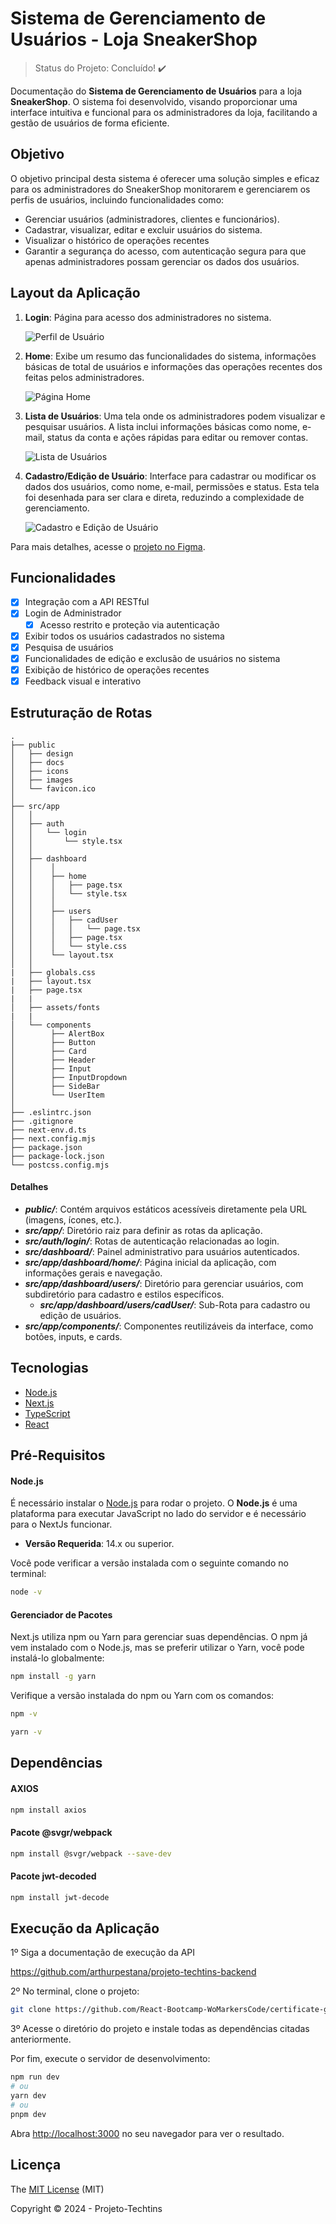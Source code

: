 # Sistema de Gerenciamento de Usuários - Loja SneakerShop
> Status do Projeto: Concluído! :heavy_check_mark:

Documentação do **Sistema de Gerenciamento de Usuários** para a loja **SneakerShop**. O sistema foi desenvolvido, visando proporcionar uma interface intuitiva e funcional para os administradores da loja, facilitando a gestão de usuários de forma eficiente.

## Objetivo

O objetivo principal desta sistema é oferecer uma solução simples e eficaz para os administradores do SneakerShop monitorarem e gerenciarem os perfis de usuários, incluindo funcionalidades como:

- Gerenciar usuários (administradores, clientes e funcionários).
- Cadastrar, visualizar, editar e excluir usuários do sistema.
- Visualizar o histórico de operações recentes
- Garantir a segurança do acesso, com autenticação segura para que apenas administradores possam gerenciar os dados dos usuários.

## Layout da Aplicação

1. **Login**: Página para acesso dos administradores no sistema.

   ![Perfil de Usuário](./public/design/login-pag.png)

2. **Home**: Exibe um resumo das funcionalidades do sistema, informações básicas de total de usuários e informações das operações recentes dos feitas pelos administradores.

   ![Página Home](./public/design/home-pag.png)

3. **Lista de Usuários**: Uma tela onde os administradores podem visualizar e pesquisar usuários. A lista inclui informações básicas como nome, e-mail, status da conta e ações rápidas para editar ou remover contas.

   ![Lista de Usuários](./public/design/users-pag.png)

4. **Cadastro/Edição de Usuário**: Interface para cadastrar ou modificar os dados dos usuários, como nome, e-mail, permissões e status. Esta tela foi desenhada para ser clara e direta, reduzindo a complexidade de gerenciamento.

   ![Cadastro e Edição de Usuário](./public/design/cad-pag.png)

Para mais detalhes, acesse o [projeto no Figma](https://www.figma.com/design/SJuZt1hepNeWCXbaC9Ls9p/Gerenciamento-de-Usu%C3%A1rios---SneakerShop?node-id=3019-2807&t=JGKBrdmabTsH7u8N-1).


## Funcionalidades

- [x] Integração com a API RESTful
- [x] Login de Administrador
   - [x] Acesso restrito e proteção via autenticação
- [x] Exibir todos os usuários cadastrados no sistema
- [x] Pesquisa de usuários
- [x] Funcionalidades de edição e exclusão de usuários no sistema
- [x] Exibição de histórico de operações recentes
- [x] Feedback visual e interativo

## Estruturação de Rotas

```
.
├── public
│   ├── design
│   ├── docs
│   ├── icons
│   ├── images
│   └── favicon.ico
│
├── src/app
│   │
│   ├── auth
│   │   └── login
│   │       └── style.tsx
│   │
│   ├── dashboard
│   │    │
│   │    ├── home
│   │    │   ├── page.tsx
│   │    │   └── style.tsx
│   │    │
│   │    ├── users
│   │    │   ├── cadUser
│   │    │   │   └── page.tsx
│   │    │   ├── page.tsx
│   │    │   └── style.css
│   │    └── layout.tsx
│   │
|   ├── globals.css
|   ├── layout.tsx
|   ├── page.tsx
|   |
│   ├── assets/fonts
|   |
│   └── components
│        ├── AlertBox
│        ├── Button
│        ├── Card
│        ├── Header
│        ├── Input
│        ├── InputDropdown
│        ├── SideBar
│        └── UserItem
│
├── .eslintrc.json
├── .gitignore
├── next-env.d.ts
├── next.config.mjs
├── package.json
├── package-lock.json
└── postcss.config.mjs

```

#### Detalhes

- ***public/***: Contém arquivos estáticos acessíveis diretamente pela URL (imagens, ícones, etc.).
- ***src/app/***: Diretório raiz para definir as rotas da aplicação.
- ***src/auth/login/***: Rotas de autenticação relacionadas ao login.
- ***src/dashboard/***: Painel administrativo para usuários autenticados.
- ***src/app/dashboard/home/***: Página inicial da aplicação, com informações gerais e navegação.
- ***src/app/dashboard/users/***: Diretório para gerenciar usuários, com subdiretório para cadastro e estilos específicos.
   - ***src/app/dashboard/users/cadUser/***: Sub-Rota para cadastro ou edição de usuários.
- ***src/app/components/***: Componentes reutilizáveis da interface, como botões, inputs, e cards.

## Tecnologias

- [Node.js](https://nodejs.org/en/)
- [Next.js](https://nextjs.org/)
- [TypeScript](https://www.typescriptlang.org/)
- [React](https://pt-br.reactjs.org/)

## Pré-Requisitos

#### Node.js
É necessário instalar o [Node.js](https://nodejs.org/en/) para rodar o projeto. O **Node.js** é uma plataforma para executar JavaScript no lado do servidor e é necessário para o NextJs funcionar.

- **Versão Requerida**: 14.x ou superior.
  
Você pode verificar a versão instalada com o seguinte comando no terminal:

```bash
node -v
```

#### Gerenciador de Pacotes

Next.js utiliza npm ou Yarn para gerenciar suas dependências. O npm já vem instalado com o Node.js, mas se preferir utilizar o Yarn, você pode instalá-lo globalmente:

```bash
npm install -g yarn
```

Verifique a versão instalada do npm ou Yarn com os comandos:

```bash
npm -v
```
```bash
yarn -v
```

## Dependências

#### AXIOS

```bash
npm install axios
``` 

#### Pacote @svgr/webpack

```bash
npm install @svgr/webpack --save-dev
```

#### Pacote jwt-decoded

```bash
npm install jwt-decode
```

## Execução da Aplicação

1º Siga a documentação de execução da API

https://github.com/arthurpestana/projeto-techtins-backend

2º No terminal, clone o projeto:

```bash
git clone https://github.com/React-Bootcamp-WoMarkersCode/certificate-generator
```

3º Acesse o diretório do projeto e instale todas as dependências citadas anteriormente.

Por fim, execute o servidor de desenvolvimento:

```bash
npm run dev
# ou
yarn dev
# ou
pnpm dev
```

Abra [http://localhost:3000](http://localhost:3000) no seu navegador para ver o resultado.

## Licença 

The [MIT License]() (MIT)

Copyright :copyright: 2024 - Projeto-Techtins

